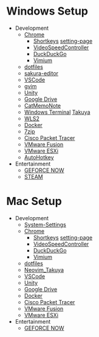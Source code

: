 # Windows Setup
- Development
  - [Chrome](https://www.google.com/intl/ja/chrome/)
    - [Shortkeys](https://chrome.google.com/webstore/detail/shortkeys-custom-keyboard/logpjaacgmcbpdkdchjiaagddngobkck) [setting-page](chrome://extensions/shortcuts)
    - [VideoSpeedController](https://chrome.google.com/webstore/detail/video-speed-controller/nffaoalbilbmmfgbnbgppjihopabppdk)
    - [DuckDuckGo](https://chrome.google.com/webstore/detail/duckduckgo-privacy-essent/bkdgflcldnnnapblkhphbgpggdiikppg?hl=ja)
    - [Vimium](https://chrome.google.com/webstore/detail/vimium/dbepggeogbaibhgnhhndojpepiihcmeb)
  - [dotfiles](https://github.com/hgssnk/dotfiles)
  - [sakura-editor](https://sakura-editor.github.io/)
  - [VSCode](https://code.visualstudio.com/)
  - [gvim](https://www.vim.org/download.php#pc)
  - [Unity](https://unity3d.com/jp/get-unity/download)
  - [Google Drive](https://www.google.com/intl/ja/drive/download/)
  - [CatMemoNote](https://catmemonote.softonic.jp/)
  - [Windows Terminal](https://pro-broccoli.com/2022/02/05/oh-my-posh/) [Takuya](https://www.youtube.com/watch?v=5-aK2_WwrmM&t=125s)
  - [WLS2](https://learn.microsoft.com/ja-jp/windows/wsl/install#upgrade-version-from-wsl-1-to-wsl-2)
  - [Docker](https://www.docker.com/products/docker-desktop/)
  - [7zip](https://sevenzip.osdn.jp/)
  - [Cisco Packet Tracer](https://www.infraexpert.com/info/packettracer02.html)
  - [VMware Fusion](https://www.vmware.com/jp/products/fusion/fusion-evaluation.html)
  - [VMware ESXi](https://docs.vmware.com/jp/VMware-vSphere/6.5/com.vmware.vsphere.install.doc/GUID-016E39C1-E8DB-486A-A235-55CAB242C351.html)
  - [AutoHotkey](https://www.autohotkey.com/)
- Entertainment
  - [GEFORCE NOW](https://cloudgaming.mb.softbank.jp/download/)
  - [STEAM](https://store.steampowered.com/about/download)

# Mac Setup
- Development
  - [System-Settings](https://pro-broccoli.com/2022/09/21/mac-settings/)
  - [Chrome](https://www.google.com/intl/ja/chrome/)
    - [Shortkeys](https://chrome.google.com/webstore/detail/shortkeys-custom-keyboard/logpjaacgmcbpdkdchjiaagddngobkck) [setting-page](chrome://extensions/shortcuts)
    - [VideoSpeedController](https://chrome.google.com/webstore/detail/video-speed-controller/nffaoalbilbmmfgbnbgppjihopabppdk)
    - [DuckDuckGo](https://chrome.google.com/webstore/detail/duckduckgo-privacy-essent/bkdgflcldnnnapblkhphbgpggdiikppg?hl=ja)
    - [Vimium](https://chrome.google.com/webstore/detail/vimium/dbepggeogbaibhgnhhndojpepiihcmeb)
  - [dotfiles](https://github.com/hgssnk/dotfiles)
  - [Neovim_Takuya](https://www.youtube.com/watch?v=ajmK0ZNcM4Q&t=142s)
  - [VSCode](https://code.visualstudio.com/)
  - [Unity](https://unity3d.com/jp/get-unity/download)
  - [Google Drive](https://www.google.com/intl/ja/drive/download/)
  - [Docker](https://www.docker.com/products/docker-desktop/)
  - [Cisco Packet Tracer](https://www.infraexpert.com/info/packettracer02.html)
  - [VMware Fusion](https://www.vmware.com/jp/products/fusion/fusion-evaluation.html)
  - [VMware ESXi](https://docs.vmware.com/jp/VMware-vSphere/6.5/com.vmware.vsphere.install.doc/GUID-016E39C1-E8DB-486A-A235-55CAB242C351.html)
- Entertainment
  - [GEFORCE NOW](https://cloudgaming.mb.softbank.jp/download/)

